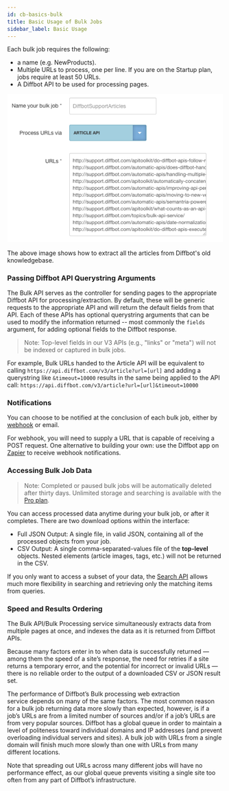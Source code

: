 ```yaml
---
id: cb-basics-bulk
title: Basic Usage of Bulk Jobs
sidebar_label: Basic Usage
---
```


Each bulk job requires the following:

- a name (e.g. NewProducts).
- Multiple URLs to process, one per line. If you are on the Startup plan, jobs require at least 50 URLs.
- A Diffbot API to be used for processing pages.

![Setting up a bulk job](/img/bulk.png)

The above image shows how to extract all the articles from Diffbot's old knowledgebase.

### Passing Diffbot API Querystring Arguments

The Bulk API serves as the controller for sending pages to the appropriate Diffbot API for processing/extraction. By default, these will be generic requests to the appropriate API and will return the default fields from that API. Each of these APIs has optional querystring arguments that can be used to modify the information returned -- most commonly the `fields` argument, for adding optional fields to the Diffbot response.

> Note: Top-level fields in our V3 APIs (e.g., "links" or "meta") will not be indexed or captured in bulk jobs.

For example, Bulk URLs handed to the Article API will be equivalent to calling `https://api.diffbot.com/v3/article?url=[url]` and adding a querystring like `&timeout=10000` results in the same being applied to the API call: `https://api.diffbot.com/v3/article?url=[url]&timeout=10000`

### Notifications

You can choose to be notified at the conclusion of each bulk job, either by [webhook](http://en.wikipedia.org/wiki/Webhook) or email.

For webhook, you will need to supply a URL that is capable of receiving a POST request. One alternative to building your own: use the Diffbot app on [Zapier](https://zapier.com/zapbook/diffbot/) to receive webhook notifications.

### Accessing Bulk Job Data

> Note: Completed or paused bulk jobs will be automatically deleted after thirty days. Unlimited storage and searching is available with the [Pro plan](https://www.diffbot.com/pricing).

You can access processed data anytime during your bulk job, or after it completes. There are two download options within the interface:

- Full JSON Output: A single file, in valid JSON, containing all of the processed objects from your job.
- CSV Output: A single comma-separated-values file of the **top-level** objects. Nested elements (article images, tags, etc.) will not be returned in the CSV.

If you only want to access a subset of your data, the [Search API](cb-basics-search) allows much more flexibility in searching and retrieving only the matching items from queries.

### Speed and Results Ordering

The Bulk API/Bulk Processing service simultaneously extracts data from multiple pages at once, and indexes the data as it is returned from Diffbot APIs.

Because many factors enter in to when data is successfully returned — among them the speed of a site’s response, the need for retries if a site returns a temporary error, and the potential for incorrect or invalid URLs — there is no reliable order to the output of a downloaded CSV or JSON result set.

The performance of Diffbot’s Bulk processing web extraction service depends on many of the same factors. The most common reason for a bulk job returning data more slowly than expected, however, is if a job’s URLs are from a limited number of sources and/or if a job’s URLs are from very popular sources. Diffbot has a global queue in order to maintain a level of politeness toward individual domains and IP addresses (and prevent overloading individual servers and sites). A bulk job with URLs from a single domain will finish much more slowly than one with URLs from many different locations.

Note that spreading out URLs across many different jobs will have no performance effect, as our global queue prevents visiting a single site too often from any part of Diffbot’s infrastructure.